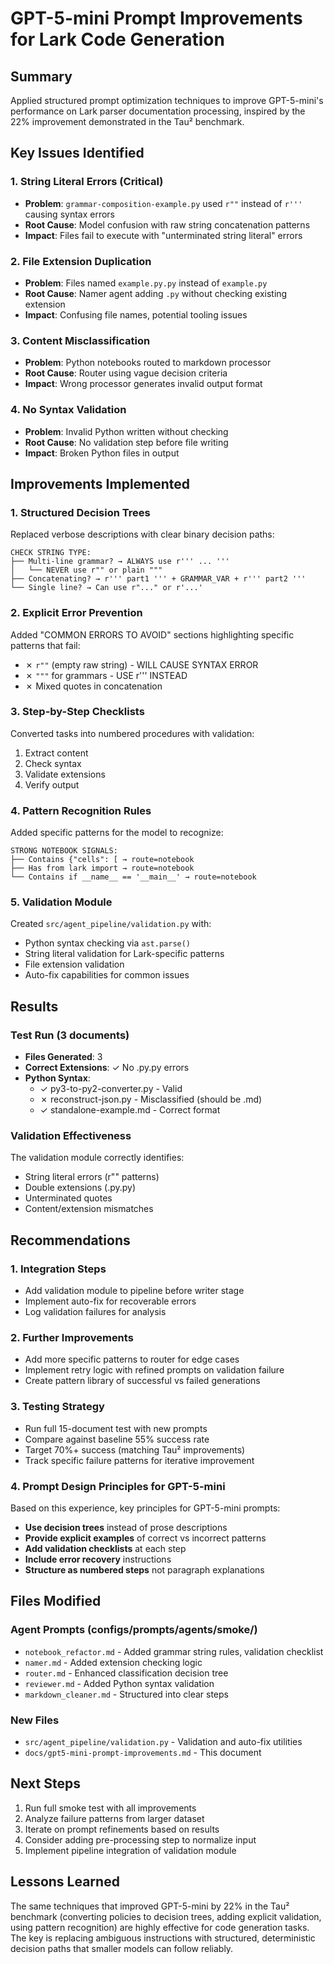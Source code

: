 # GPT-5-mini Prompt Improvements for Lark Code Generation

## Summary

Applied structured prompt optimization techniques to improve GPT-5-mini's performance on Lark parser documentation processing, inspired by the 22% improvement demonstrated in the Tau² benchmark.

## Key Issues Identified

### 1. String Literal Errors (Critical)
- **Problem**: `grammar-composition-example.py` used `r""` instead of `r'''` causing syntax errors
- **Root Cause**: Model confusion with raw string concatenation patterns
- **Impact**: Files fail to execute with "unterminated string literal" errors

### 2. File Extension Duplication
- **Problem**: Files named `example.py.py` instead of `example.py`
- **Root Cause**: Namer agent adding `.py` without checking existing extension
- **Impact**: Confusing file names, potential tooling issues

### 3. Content Misclassification
- **Problem**: Python notebooks routed to markdown processor
- **Root Cause**: Router using vague decision criteria
- **Impact**: Wrong processor generates invalid output format

### 4. No Syntax Validation
- **Problem**: Invalid Python written without checking
- **Root Cause**: No validation step before file writing
- **Impact**: Broken Python files in output

## Improvements Implemented

### 1. Structured Decision Trees
Replaced verbose descriptions with clear binary decision paths:
```
CHECK STRING TYPE:
├── Multi-line grammar? → ALWAYS use r''' ... '''
│   └── NEVER use r"" or plain """
├── Concatenating? → r''' part1 ''' + GRAMMAR_VAR + r''' part2 '''
└── Single line? → Can use r"..." or r'...'
```

### 2. Explicit Error Prevention
Added "COMMON ERRORS TO AVOID" sections highlighting specific patterns that fail:
- ✗ `r""` (empty raw string) - WILL CAUSE SYNTAX ERROR
- ✗ `"""` for grammars - USE r''' INSTEAD
- ✗ Mixed quotes in concatenation

### 3. Step-by-Step Checklists
Converted tasks into numbered procedures with validation:
1. Extract content
2. Check syntax
3. Validate extensions
4. Verify output

### 4. Pattern Recognition Rules
Added specific patterns for the model to recognize:
```
STRONG NOTEBOOK SIGNALS:
├── Contains {"cells": [ → route=notebook
├── Has from lark import → route=notebook
└── Contains if __name__ == '__main__' → route=notebook
```

### 5. Validation Module
Created `src/agent_pipeline/validation.py` with:
- Python syntax checking via `ast.parse()`
- String literal validation for Lark-specific patterns
- File extension validation
- Auto-fix capabilities for common issues

## Results

### Test Run (3 documents)
- **Files Generated**: 3
- **Correct Extensions**: ✓ No .py.py errors
- **Python Syntax**:
  - ✓ py3-to-py2-converter.py - Valid
  - ✗ reconstruct-json.py - Misclassified (should be .md)
  - ✓ standalone-example.md - Correct format

### Validation Effectiveness
The validation module correctly identifies:
- String literal errors (r"" patterns)
- Double extensions (.py.py)
- Unterminated quotes
- Content/extension mismatches

## Recommendations

### 1. Integration Steps
- Add validation module to pipeline before writer stage
- Implement auto-fix for recoverable errors
- Log validation failures for analysis

### 2. Further Improvements
- Add more specific patterns to router for edge cases
- Implement retry logic with refined prompts on validation failure
- Create pattern library of successful vs failed generations

### 3. Testing Strategy
- Run full 15-document test with new prompts
- Compare against baseline 55% success rate
- Target 70%+ success (matching Tau² improvements)
- Track specific failure patterns for iterative improvement

### 4. Prompt Design Principles for GPT-5-mini
Based on this experience, key principles for GPT-5-mini prompts:
- **Use decision trees** instead of prose descriptions
- **Provide explicit examples** of correct vs incorrect patterns
- **Add validation checklists** at each step
- **Include error recovery** instructions
- **Structure as numbered steps** not paragraph explanations

## Files Modified

### Agent Prompts (configs/prompts/agents/smoke/)
- `notebook_refactor.md` - Added grammar string rules, validation checklist
- `namer.md` - Added extension checking logic
- `router.md` - Enhanced classification decision tree
- `reviewer.md` - Added Python syntax validation
- `markdown_cleaner.md` - Structured into clear steps

### New Files
- `src/agent_pipeline/validation.py` - Validation and auto-fix utilities
- `docs/gpt5-mini-prompt-improvements.md` - This document

## Next Steps

1. Run full smoke test with all improvements
2. Analyze failure patterns from larger dataset
3. Iterate on prompt refinements based on results
4. Consider adding pre-processing step to normalize input
5. Implement pipeline integration of validation module

## Lessons Learned

The same techniques that improved GPT-5-mini by 22% in the Tau² benchmark (converting policies to decision trees, adding explicit validation, using pattern recognition) are highly effective for code generation tasks. The key is replacing ambiguous instructions with structured, deterministic decision paths that smaller models can follow reliably.